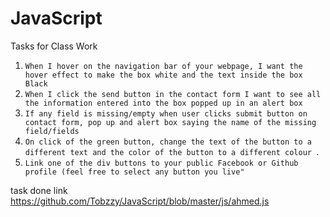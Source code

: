 # JavaScript
Tasks for Class Work
1. `When I hover on the navigation bar of your webpage, I want the hover effect to make the box white and the text inside the box Black`
2. `When I click the send button in the contact form I want to see all the information entered into the box popped up in an alert box`
3. `If any field is missing/empty when user clicks submit button on contact form, pop up and alert box saying the name of the missing field/fields`
4. `On click of the green button, change the text of the button to a different text and the color of the button to a different colour `.
5. `Link one of the div buttons to your public Facebook or Github profile (feel free to select any button you live"`

task done link https://github.com/Tobzzy/JavaScript/blob/master/js/ahmed.js

